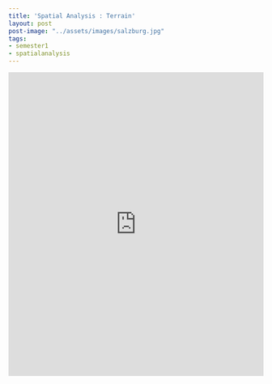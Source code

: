 ```yaml
---
title: 'Spatial Analysis : Terrain'
layout: post
post-image: "../assets/images/salzburg.jpg"
tags:
- semester1
- spatialanalysis
---
```


<style>
.responsive-wrap iframe{ max-width: 100%;}
</style>
<div class="responsive-wrap">
<iframe src="https://storymaps.arcgis.com/stories/c30544c6aaaf47cb807bb10fb1acadae" width="100%" height="600px" frameborder="0" allowfullscreen allow="geolocation"></iframe>
</div>
